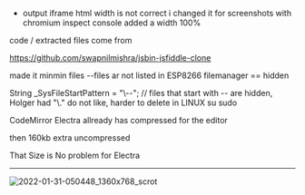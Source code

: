 * output iframe html width is not correct i changed it for screenshots with chromium inspect console added a width 100%


code / extracted files come from

https://github.com/swapnilmishra/jsbin-jsfiddle-clone

made it minmin files --files ar not listed in ESP8266 filemanager == hidden

 String _SysFileStartPattern =  "\\--"; // files that start with -- are hidden, Holger had  "\\." do not like, harder to delete in LINUX su sudo

CodeMirror Electra allready has compressed for the editor

then 160kb extra uncompressed

That Size is No problem for Electra

---

![2022-01-31-050448_1360x768_scrot](https://user-images.githubusercontent.com/45427770/151737422-ac96f3fd-dd92-4f41-8a36-463cc5791683.png)
